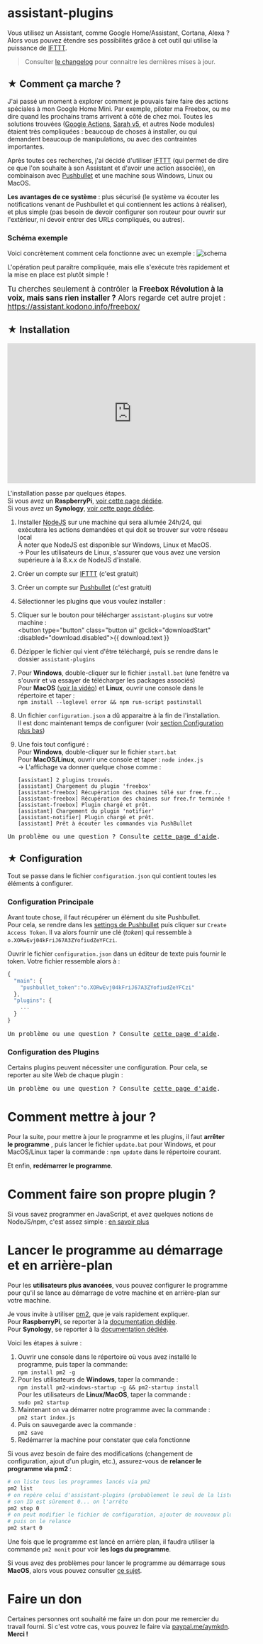 # assistant-plugins

Vous utilisez un Assistant, comme Google Home/Assistant, Cortana, Alexa ? Alors vous pouvez étendre ses possibilités grâce à cet outil qui utilise la puissance de [IFTTT](http://www.ifttt.com/).

> Consulter [le changelog](https://github.com/Aymkdn/assistant-plugins/blob/master/changelog.md) pour connaitre les dernières mises à jour.

## ★ Comment ça marche ?

J'ai passé un moment à explorer comment je pouvais faire faire des actions spéciales à mon Google Home Mini. Par exemple, piloter ma Freebox, ou me dire quand les prochains trams arrivent à côté de chez moi. Toutes les solutions trouvées ([Google Actions](https://developers.google.com/actions/), [Sarah v5](https://github.com/NGRP/node-red-contrib-viseo), et autres Node modules) étaient très compliquées : beaucoup de choses à installer, ou qui demandent beaucoup de manipulations, ou avec des contraintes importantes.

Après toutes ces recherches, j'ai décidé d'utiliser [IFTTT](http://www.ifttt.com/) (qui permet de dire ce que l'on souhaite à son Assistant et d'avoir une action associée), en combinaison avec [Pushbullet](https://www.pushbullet.com/) et une machine sous Windows, Linux ou MacOS.

**Les avantages de ce système**  : plus sécurisé (le système va écouter les notifications venant de Pushbullet et qui contiennent les actions à réaliser), et plus simple (pas besoin de devoir configurer son routeur pour ouvrir sur l'extérieur, ni devoir entrer des URLs compliqués, ou autres).

### Schéma exemple

Voici concrètement comment cela fonctionne avec un exemple :
![schema](https://user-images.githubusercontent.com/946315/35142776-a087b06e-fcff-11e7-98b1-c1ce7613ed13.png)

L'opération peut paraître compliquée, mais elle s'exécute très rapidement et la mise en place est plutôt simple !

<div class="important" style="font-size:1.2em">Tu cherches seulement à contrôler la <b>Freebox Révolution à la voix, mais sans rien installer ?</b> Alors regarde cet autre projet : <a href="https://assistant.kodono.info/freebox/">https://assistant.kodono.info/freebox/</a></div>

## ★ Installation

<iframe width="560" height="315" src="https://www.youtube.com/embed/Gmt4tIPH_fk?rel=0" frameborder="0" allowfullscreen></iframe>
  
L'installation passe par quelques étapes.  
Si vous avez un **RaspberryPi**, [voir cette page dédiée](https://github.com/Aymkdn/assistant-plugins/wiki/Installation-de-assistant-plugins-sur-RaspberryPi).  
Si vous avez un **Synology**, [voir cette page dédiée](https://github.com/Aymkdn/assistant-plugins/wiki/Installation-de-assistant-plugins-sur-Synology).

  1. Installer [NodeJS](https://nodejs.org/en/) sur une machine qui sera allumée 24h/24, qui exécutera les actions demandées et qui doit se trouver sur votre réseau local  
  À noter que NodeJS est disponible sur Windows, Linux et MacOS.  
  → Pour les utilisateurs de Linux, s'assurer que vous avez une version supérieure à la 8.x.x de NodeJS d'installé.  
    
  2. Créer un compte sur [IFTTT](http://www.ifttt.com/) (c'est gratuit)  
    
  3. Créer un compte sur [Pushbullet](https://www.pushbullet.com/) (c'est gratuit)  
    
  4. Sélectionner les plugins que vous voulez installer :  
  <vue-plugins-selection></vue-plugins-selection>  
    
  5. Cliquer sur le bouton pour télécharger `assistant-plugins` sur votre machine :<br> <button type="button" class="button ui" @click="downloadStart" :disabled="download.disabled">{{ download.text }}</button>  
    
  6. Dézipper le fichier qui vient d'être téléchargé, puis se rendre dans le dossier `assistant-plugins`  
    
  7. Pour **Windows**, double-cliquer sur le fichier `install.bat` (une fenêtre va s'ouvrir et va essayer de télécharger les packages associés)   
  Pour **MacOS** ([voir la vidéo](https://youtu.be/r3y8X66Hnng)) et **Linux**, ouvrir une console dans le répertoire et taper :  
  `npm install --loglevel error && npm run-script postinstall`  
  8. Un fichier `configuration.json` a dû apparaitre à la fin de l'installation.  
  Il est donc maintenant temps de configurer (voir [section Configuration plus bas](#-configuration))  
    
  9. Une fois tout configuré :  
  Pour **Windows**, double-cliquer sur le fichier `start.bat`  
  Pour **MacOS/Linux**, ouvrir une console et taper : `node index.js`  
  → L'affichage va donner quelque chose comme :  
        ```
        [assistant] 2 plugins trouvés.
        [assistant] Chargement du plugin 'freebox'
        [assistant-freebox] Récupération des chaines télé sur free.fr...
        [assistant-freebox] Récupération des chaines sur free.fr terminée !
        [assistant-freebox] Plugin chargé et prêt.
        [assistant] Chargement du plugin 'notifier'
        [assistant-notifier] Plugin chargé et prêt.
        [assistant] Prêt à écouter les commandes via PushBullet
        ```

<pre class="important">Un problème ou une question ? Consulte <a href="https://github.com/Aymkdn/assistant-plugins/wiki/Questions-Fr%C3%A9quentes">cette page d'aide</a>.</pre>

## ★ Configuration

Tout se passe dans le fichier `configuration.json` qui contient toutes les éléments à configurer.

### Configuration Principale

Avant toute chose, il faut récupérer un élément du site Pushbullet.  
Pour cela, se rendre dans les [settings de Pushbullet](https://www.pushbullet.com/#settings) puis cliquer sur `Create Access Token`. Il va alors fournir une clé (*token*) qui ressemble à `o.XORwEvj04kFriJ67A3ZYofiudZeYFCzi`.

Ouvrir le fichier `configuration.json` dans un éditeur de texte puis fournir le token. Votre fichier ressemble alors à :
```javascript
{
  "main": {
    "pushbullet_token":"o.XORwEvj04kFriJ67A3ZYofiudZeYFCzi"
  },
  "plugins": {
    ...
  }
}
```

<pre class="important">Un problème ou une question ? Consulte <a href="https://github.com/Aymkdn/assistant-plugins/wiki/Questions-Fr%C3%A9quentes">cette page d'aide</a>.</pre>

### Configuration des Plugins

Certains plugins peuvent nécessiter une configuration. Pour cela, se reporter au site Web de chaque plugin :
<vue-plugins></vue-plugins>

<pre class="important">Un problème ou une question ? Consulte <a href="https://github.com/Aymkdn/assistant-plugins/wiki/Questions-Fr%C3%A9quentes">cette page d'aide</a>.</pre>

# Comment mettre à jour ?

Pour la suite, pour mettre à jour le programme et les plugins, il faut **arrêter le programme** , puis lancer le fichier `update.bat` pour Windows, et pour MacOS/Linux taper la commande : `npm update` dans le répertoire courant.

Et enfin, **redémarrer le programme**.

# Comment faire son propre plugin ?

Si vous savez programmer en JavaScript, et avez quelques notions de NodeJS/npm, c'est assez simple : [en savoir plus](https://github.com/Aymkdn/assistant-template)

# Lancer le programme au démarrage et en arrière-plan

Pour les **utilisateurs plus avancées**, vous pouvez configurer le programme pour qu'il se lance au démarrage de votre machine et en arrière-plan sur votre machine.  

Je vous invite à utiliser [pm2](http://pm2.keymetrics.io/), que je vais rapidement expliquer.  
Pour **RaspberryPi**, se reporter à la [documentation dédiée](https://github.com/Aymkdn/assistant-plugins/wiki/Installation-de-assistant-plugins-sur-RaspberryPi#8-lancer-au-red%C3%A9marrage).  
Pour **Synology**, se reporter à la [documentation dédiée](https://github.com/Aymkdn/assistant-plugins/wiki/Installation-de-assistant-plugins-sur-Synology#8-lancer-le-programme-au-d%C3%A9marrage).

Voici les étapes à suivre :

  1) Ouvrir une console dans le répertoire où vous avez installé le programme, puis taper la commande:  
  `npm install pm2 -g`  
  2) Pour les utilisateurs de **Windows**, taper la commande :  
  `npm install pm2-windows-startup -g && pm2-startup install`  
  Pour les utilisateurs de **Linux/MacOS**, taper la commande :  
  `sudo pm2 startup`  
  3) Maintenant on va démarrer notre programme avec la commande :  
  `pm2 start index.js`  
  4) Puis on sauvegarde avec la commande :  
  `pm2 save`  
  5) Redémarrer la machine pour constater que cela fonctionne
  
Si vous avez besoin de faire des modifications (changement de configuration, ajout d'un plugin, etc.), assurez-vous de **relancer le programme via pm2** :
```bash
# on liste tous les programmes lancés via pm2
pm2 list
# on repère celui d'assistant-plugins (probablement le seul de la liste)
# son ID est sûrement 0... on l'arrête
pm2 stop 0
# on peut modifier le fichier de configuration, ajouter de nouveaux plugins, etc.
# puis on le relance
pm2 start 0
```
  
Une fois que le programme est lancé en arrière plan, il faudra utiliser la commande `pm2 monit` pour voir **les logs du programme**.

Si vous avez des problèmes pour lancer le programme au démarrage sous **MacOS**, alors vous pouvez consulter [ce sujet](https://github.com/Aymkdn/assistant-plugins/issues/147).

# Faire un don

Certaines personnes ont souhaité me faire un don pour me remercier du travail fourni. Si c'est votre cas, vous pouvez le faire via [paypal.me/aymkdn](https://paypal.me/aymkdn). **Merci !**
